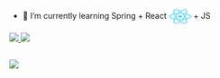 

- 🌱 I’m currently learning Spring + React <img align="center" alt="Bryan-React" height="30" width="40" src="https://raw.githubusercontent.com/devicons/devicon/master/icons/react/react-original.svg"> + JS

<div>
  <a href="https://github.com/Bryan-R-Carvalho">
  <img height="180em" src="https://github-readme-stats.vercel.app/api?username=Bryan-R-Carvalho&show_icons=true&theme=gotham&include_all_commits=true&count_private=true"/>
  <img height="180em" src="https://github-readme-stats.vercel.app/api/top-langs/?username=Bryan-R-Carvalho&layout=compact&langs_count=7&theme=gotham"/>
</div>

  ##
<div>
    <a href="https://www.linkedin.com/in/bryan-reis-de-carvalho-8a81048a/" target="_blank"><img src="https://img.shields.io/badge/-LinkedIn-%230077B5?style=for-the-        badge&logo=linkedin&logoColor=white" target="_blank"></a> 
  </div>
